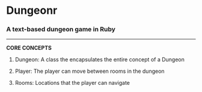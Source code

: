 # Dungeonr
### A text-based dungeon game in Ruby
---

__CORE CONCEPTS__


1) Dungeon: A class the encapsulates the entire concept of a Dungeon

2) Player: The player can move between rooms in the dungeon

3) Rooms: Locations that the player can navigate
